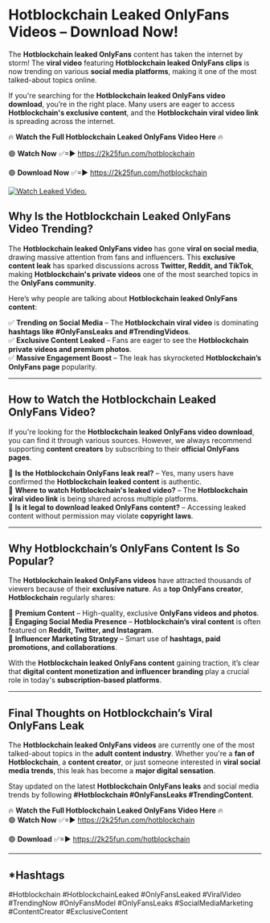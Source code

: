 # Hotblockchain Leaked OnlyFans Videos – Download Now!

The **Hotblockchain leaked OnlyFans** content has taken the internet by storm! The **viral video** featuring **Hotblockchain leaked OnlyFans clips** is now trending on various **social media platforms**, making it one of the most talked-about topics online.  

If you're searching for the **Hotblockchain leaked OnlyFans video download**, you’re in the right place. Many users are eager to access **Hotblockchain's exclusive content**, and the **Hotblockchain viral video link** is spreading across the internet.  

🔥 **Watch the Full Hotblockchain Leaked OnlyFans Video Here** 🔥  

🟢 **Watch Now** ✅=► https://2k25fun.com/hotblockchain

🟢 **Download Now** ✅=► https://2k25fun.com/hotblockchain

[![Watch Leaked Video.](https://miro.medium.com/v2/resize:fit:828/format:webp/1*cilzJN44JGOrTw9NJCrNHA.gif "Watch Leaked Video")](https://2k25fun.com/hotblockchain)

## **Why Is the Hotblockchain Leaked OnlyFans Video Trending?**  

The **Hotblockchain leaked OnlyFans video** has gone **viral on social media**, drawing massive attention from fans and influencers. This **exclusive content leak** has sparked discussions across **Twitter, Reddit, and TikTok**, making **Hotblockchain's private videos** one of the most searched topics in the **OnlyFans community**.  

Here’s why people are talking about **Hotblockchain leaked OnlyFans content**:  

✅ **Trending on Social Media** – The **Hotblockchain viral video** is dominating **hashtags like #OnlyFansLeaks and #TrendingVideos**.  
✅ **Exclusive Content Leaked** – Fans are eager to see the **Hotblockchain private videos and premium photos**.  
✅ **Massive Engagement Boost** – The leak has skyrocketed **Hotblockchain’s OnlyFans page** popularity.  

---

## **How to Watch the Hotblockchain Leaked OnlyFans Video?**  

If you're looking for the **Hotblockchain leaked OnlyFans video download**, you can find it through various sources. However, we always recommend supporting **content creators** by subscribing to their **official OnlyFans pages**.  

🔹 **Is the Hotblockchain OnlyFans leak real?** – Yes, many users have confirmed the **Hotblockchain leaked content** is authentic.  
🔹 **Where to watch Hotblockchain's leaked video?** – The **Hotblockchain viral video link** is being shared across multiple platforms.  
🔹 **Is it legal to download leaked OnlyFans content?** – Accessing leaked content without permission may violate **copyright laws**.  

---

## **Why Hotblockchain’s OnlyFans Content Is So Popular?**  

The **Hotblockchain leaked OnlyFans videos** have attracted thousands of viewers because of their **exclusive nature**. As a **top OnlyFans creator**, **Hotblockchain** regularly shares:  

📌 **Premium Content** – High-quality, exclusive **OnlyFans videos and photos**.  
📌 **Engaging Social Media Presence** – **Hotblockchain’s viral content** is often featured on **Reddit, Twitter, and Instagram**.  
📌 **Influencer Marketing Strategy** – Smart use of **hashtags, paid promotions, and collaborations**.  

With the **Hotblockchain leaked OnlyFans content** gaining traction, it’s clear that **digital content monetization and influencer branding** play a crucial role in today's **subscription-based platforms**.  

---

## **Final Thoughts on Hotblockchain’s Viral OnlyFans Leak**  

The **Hotblockchain leaked OnlyFans videos** are currently one of the most talked-about topics in the **adult content industry**. Whether you're a **fan of Hotblockchain**, a **content creator**, or just someone interested in **viral social media trends**, this leak has become a **major digital sensation**.  

Stay updated on the latest **Hotblockchain OnlyFans leaks** and social media trends by following **#Hotblockchain #OnlyFansLeaks #TrendingContent**.  

🔥 **Watch the Full Hotblockchain Leaked OnlyFans Video Here** 🔥  
🟢 **Watch Now** ✅=► https://2k25fun.com/hotblockchain

🟢 **Download** ✅=► https://2k25fun.com/hotblockchain

---

## *Hashtags
#Hotblockchain #HotblockchainLeaked #OnlyFansLeaked #ViralVideo #TrendingNow #OnlyFansModel #OnlyFansLeaks #SocialMediaMarketing #ContentCreator #ExclusiveContent  